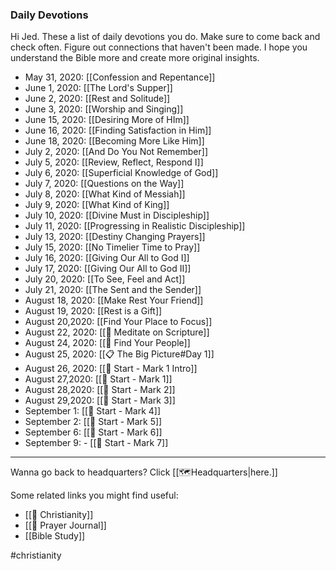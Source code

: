 ### Daily Devotions
Hi Jed. These a list of daily devotions you do. Make sure to come back and check often. Figure out connections that haven't been made. I hope you understand the Bible more and create more original insights.
- May 31, 2020: [[Confession and Repentance]]
- June 1, 2020: [[The Lord's Supper]]
- June 2, 2020: [[Rest and Solitude]]
- June 3, 2020: [[Worship and Singing]]
- June 15, 2020: [[Desiring More of HIm]]
- June 16, 2020: [[Finding Satisfaction in Him]]
- June 18, 2020: [[Becoming More Like Him]]
- July 2, 2020: [[And Do You Not Remember]]
- July 5, 2020: [[Review, Reflect, Respond I]]
- July 6, 2020: [[Superficial Knowledge of God]]
- July 7, 2020: [[Questions on the Way]]
- July 8, 2020: [[What Kind of Messiah]]
- July 9, 2020: [[What Kind of King]]
- July 10, 2020: [[Divine Must in Discipleship]]
- July 11, 2020: [[Progressing in Realistic Discipleship]]
- July 13, 2020: [[Destiny Changing Prayers]]
- July 15, 2020: [[No Timelier Time to Pray]]
- July 16, 2020: [[Giving Our All to God I]]
- July 17, 2020: [[Giving Our All to God II]]
- July 20, 2020: [[To See, Feel and Act]]
- July 21, 2020: [[The Sent and the Sender]]
- August 18, 2020: [[Make Rest Your Friend]]
- August 19, 2020: [[Rest is a Gift]]
- August 20,2020: [[Find Your Place to Focus]]
- August 22, 2020: [[🌱 Meditate on Scripture]]
- August 24, 2020: [[🌱 Find Your People]]
- August 25, 2020: [[📋 The Big Picture#Day 1]]
- August 26, 2020: [[🌱 Start - Mark 1 Intro]]
- August 27,2020: [[🌱 Start - Mark 1]]
- August 28,2020: [[🌱 Start - Mark 2]]
- August 29,2020: [[🌱 Start - Mark 3]]
- September 1: [[🌱 Start - Mark 4]]
- September 2: [[🌱 Start - Mark 5]]
- September 6: [[🌱 Start - Mark 6]]
- September 9: - [[🌱 Start - Mark 7]]
---
 
Wanna go back to headquarters? Click [[🗺Headquarters|here.]] 

Some related links you might find useful: 
- [[🙏 Christianity]]
- [[🙏 Prayer Journal]]
- [[Bible Study]]

#christianity 